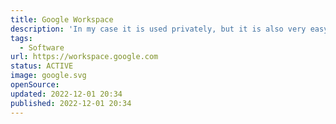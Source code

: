 ```yaml
---
title: Google Workspace
description: 'In my case it is used privately, but it is also very easy to set up for small to large organizations.'
tags:
  - Software
url: https://workspace.google.com
status: ACTIVE
image: google.svg
openSource:
updated: 2022-12-01 20:34
published: 2022-12-01 20:34
---
```

